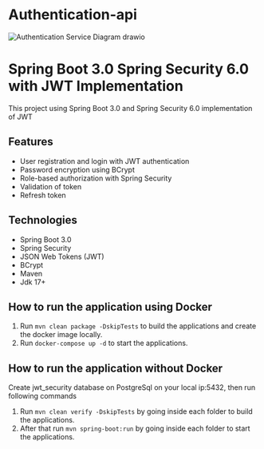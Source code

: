 ﻿# Authentication-api

![Authentication Service Diagram drawio](https://github.com/ygtyzccc/authentication-api/assets/78899194/028b8f5f-01be-4509-ba10-f85203afadd5)

# Spring Boot 3.0 Spring Security 6.0 with JWT Implementation
This project using Spring Boot 3.0 and Spring Security 6.0 implementation of JWT

## Features
* User registration and login with JWT authentication
* Password encryption using BCrypt
* Role-based authorization with Spring Security
* Validation of token
* Refresh token

## Technologies
* Spring Boot 3.0
* Spring Security
* JSON Web Tokens (JWT)
* BCrypt
* Maven
* Jdk 17+
 
 ## How to run the application using Docker

1. Run `mvn clean package -DskipTests` to build the applications and create the docker image locally.
2. Run `docker-compose up -d` to start the applications.

## How to run the application without Docker


Create jwt_security database on PostgreSql on your local ip:5432, then run following commands

1. Run `mvn clean verify -DskipTests` by going inside each folder to build the applications.
2. After that run `mvn spring-boot:run` by going inside each folder to start the applications.

